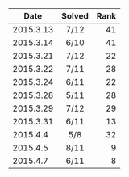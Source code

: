 | Date    | Solved  | Rank   |
| --------|:-------:| ------:|
|2015.3.13|7/12|41|
|2015.3.14|6/10|41|
|2015.3.21|7/12|22|
|2015.3.22|7/11|28|
|2015.3.24|6/11|22|
|2015.3.28|5/11|28|
|2015.3.29|7/12|29|
|2015.3.31|6/11|13|
|2015.4.4|5/8|32|
|2015.4.5|8/11|9|
|2015.4.7|6/11|8|


